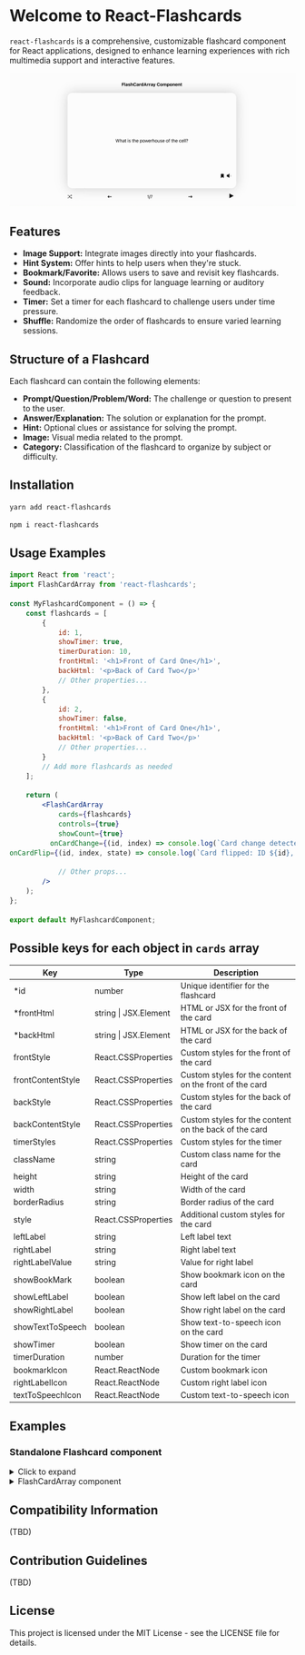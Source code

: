 # Welcome to React-Flashcards

`react-flashcards` is a comprehensive, customizable flashcard component for React applications, designed to enhance learning experiences with rich multimedia support and interactive features.


![React-Flashcards Demo](./assets/demo.gif)

## Features

-   **Image Support:** Integrate images directly into your flashcards.
-   **Hint System:** Offer hints to help users when they're stuck.
-   **Bookmark/Favorite:** Allows users to save and revisit key flashcards.
-   **Sound:** Incorporate audio clips for language learning or auditory feedback.
-   **Timer:** Set a timer for each flashcard to challenge users under time pressure.
-   **Shuffle:** Randomize the order of flashcards to ensure varied learning sessions.

## Structure of a Flashcard

Each flashcard can contain the following elements:

-   **Prompt/Question/Problem/Word:** The challenge or question to present to the user.
-   **Answer/Explanation:** The solution or explanation for the prompt.
-   **Hint:** Optional clues or assistance for solving the prompt.
-   **Image:** Visual media related to the prompt.
-   **Category:** Classification of the flashcard to organize by subject or difficulty.



## Installation

```sh
yarn add react-flashcards
```

```sh
npm i react-flashcards
```



## Usage Examples

```jsx
import React from 'react';
import FlashCardArray from 'react-flashcards';

const MyFlashcardComponent = () => {
    const flashcards = [
        {
            id: 1,
            showTimer: true,
            timerDuration: 10,
            frontHtml: '<h1>Front of Card One</h1>',
            backHtml: '<p>Back of Card Two</p>'
            // Other properties...
        },
        {
            id: 2,
            showTimer: false,
            frontHtml: '<h1>Front of Card One</h1>',
            backHtml: '<p>Back of Card Two</p>'
            // Other properties...
        }
        // Add more flashcards as needed
    ];

    return (
        <FlashCardArray
            cards={flashcards}
            controls={true}
            showCount={true}
          onCardChange={(id, index) => console.log(`Card change detected: ID ${id}, Index: ${index}`)}
onCardFlip={(id, index, state) => console.log(`Card flipped: ID ${id}, Index: ${index}, Flipped: ${state}`)}

            // Other props...
        />
    );
};

export default MyFlashcardComponent;
```

## Possible keys for each object in `cards` array

| Key               | Type                  | Description                                            |
| ----------------- | --------------------- | ------------------------------------------------------ |
| \*id              | number                | Unique identifier for the flashcard                    |
| \*frontHtml       | string \| JSX.Element | HTML or JSX for the front of the card                  |
| \*backHtml        | string \| JSX.Element | HTML or JSX for the back of the card                   |
| frontStyle        | React.CSSProperties   | Custom styles for the front of the card                |
| frontContentStyle | React.CSSProperties   | Custom styles for the content on the front of the card |
| backStyle         | React.CSSProperties   | Custom styles for the back of the card                 |
| backContentStyle  | React.CSSProperties   | Custom styles for the content on the back of the card  |
| timerStyles       | React.CSSProperties   | Custom styles for the timer                            |
| className         | string                | Custom class name for the card                         |
| height            | string                | Height of the card                                     |
| width             | string                | Width of the card                                      |
| borderRadius      | string                | Border radius of the card                              |
| style             | React.CSSProperties   | Additional custom styles for the card                  |
| leftLabel         | string                | Left label text                                        |
| rightLabel        | string                | Right label text                                       |
| rightLabelValue   | string                | Value for right label                                  |
| showBookMark      | boolean               | Show bookmark icon on the card                         |
| showLeftLabel     | boolean               | Show left label on the card                            |
| showRightLabel    | boolean               | Show right label on the card                           |
| showTextToSpeech  | boolean               | Show text-to-speech icon on the card                   |
| showTimer         | boolean               | Show timer on the card                                 |
| timerDuration     | number                | Duration for the timer                                 |
| bookmarkIcon      | React.ReactNode       | Custom bookmark icon                                   |
| rightLabelIcon    | React.ReactNode       | Custom right label icon                                |
| textToSpeechIcon  | React.ReactNode       | Custom text-to-speech icon                             |

## Examples

### Standalone Flashcard component

<details>
<summary>Click to expand</summary>

#### Basic Flashcard

```javascript
import React from 'react';
import { FlashCard } from 'react-flashcards';

function App() {
    return (
        <FlashCard
            frontHtml={
                <div>
                    Who is Prime Minister of <u>India?</u>?
                </div>
            }
            backHtml={<div>Narendar Modi</div>}
        />
    );
}
```

### Custom Styles for front and back content

```javascript
import React from 'react';
import { FlashCard } from 'react-flashcards';

function App() {
    return (
        <FlashCard
            frontHtml={
                <>
                    <h1>A cold-blooded vertebrate animal that is born in water and breathes with gills is called :</h1>
                </>
            }
            backHtml={<h1>Amphibian</h1>}
            backContentStyle={{
                backgroundColor: 'tea;',
                color: 'purple',
                padding: '10px',
                display: 'flex',
                justifyContent: 'center',
                alignItems: 'center'
            }}
            frontContentStyle={{
                backgroundColor: 'purple',
                color: 'white',
                display: 'grid',
                fontSize: '2rem'
            }}
            leftLabel="Subject"
   
            rightLabel="Hint"
            rightLabelValue="A_N"
        />
    );
}
```

### Card Flip Callback

```javascript
import React from 'react';
import { FlashCard } from 'react-flashcards';

function App() {
    return (
        <FlashCard
            frontHtml={<h1>Front</h1>}
            backHtml={<h1>Back</h1>}
            onCardFlip={(state) => {
                if (state) console.log('Card is flipped');
                else console.log('Card is not flipped');
            }}
        />
    );
}
```

### Custom Card Size

```javascript
import { FlashCard } from 'react-flashcards';

function App() {
    return <FlashCard frontHtml={<h1>Front</h1>} backHtml={<h1>Back</h1>} style={{ width: '500px', height: '350px' }} />;
}
```
## Possible Prop for FlashCard Component

| Key               | Type                  | Description                                            |
| ----------------- | --------------------- | ------------------------------------------------------ |
| \*id              | number                | Unique identifier for the flashcard                    |
| \*frontHtml       | string \| JSX.Element | HTML or JSX for the front of the card                  |
| \*backHtml        | string \| JSX.Element | HTML or JSX for the back of the card                   |
| isMarkdown        | boolean                | If true, renders the frontHtml /backHtml as Markdown; defaults to false                |
| frontStyle        | React.CSSProperties   | Custom styles for the front of the card                |
| frontContentStyle | React.CSSProperties   | Custom styles for the content on the front of the card |
| backStyle         | React.CSSProperties   | Custom styles for the back of the card                 |
| backContentStyle  | React.CSSProperties   | Custom styles for the content on the back of the card  |
| timerStyles       | React.CSSProperties   | Custom styles for the timer                            |
| className         | string                | Custom class name for the card                         |
| height            | string                | Height of the card                                     |
| width             | string                | Width of the card                                      |
| borderRadius      | string                | Border radius of the card                              |
| style             | React.CSSProperties   | Additional custom styles for the card                  |
| leftLabel         | string                | Left label text                                        |
| rightLabel        | string                | Right label text                                       |
| rightLabelValue   | string                | Value for right label                                  |
| showBookMark      | boolean               | Show bookmark icon on the card                         |
| showLeftLabel     | boolean               | Show left label on the card                            |
| showRightLabel    | boolean               | Show right label on the card                           |
| showTextToSpeech  | boolean               | Show text-to-speech icon on the card                   |
| showTimer         | boolean               | Show timer on the card                                 |
| timerDuration     | number                | Duration for the timer                                 |
| bookmarkIcon      | React.ReactNode       | Custom bookmark icon                                   |
| rightLabelIcon    | React.ReactNode       | Custom right label icon                                |
| textToSpeechIcon  | React.ReactNode       | Custom text-to-speech icon                             |


</details>
      <details>
<summary>FlashCardArray component</summary>  
## API Documentation

### Basic FlashcardArray:

```javascript
import { FlashCardArray } from 'react-flashcards';

function App() {
    const cards = [
        {
            id: 1,
            frontHtml: 'Front Content 1',
            backHtml: 'Back Content 1'
        },
        {
            id: 2,
            frontHtml: 'Front Content 2',
            backHtml: 'Back Content 2'
        }
    ];
    return <FlashCardArray cards={cards} />;
}
```

### Custom styles for all cards in the array:

```javascript
import { FlashCardArray } from 'react-flashcards';

function App() {
    const cards = [
        {
            id: 1,
            frontHtml: 'Front Content 1',
            backHtml: 'Back Content 1'
        },
        {
            id: 2,
            frontHtml: 'Front Content 2',
            backHtml: 'Back Content 2'
        }
    ];
    return (
        <FlashCardArray
            cards={cards}
            width="500px"
            frontContentStyle={{
                backgroundColor: 'blue',
                color: 'black'
            }}
            backContentStyle={{
                backgroundColor: 'teal'
            }}
        />
    );
}
```

### Custom style for each card:

You can set the style for each card directly within the card object by referring to the card's prop list. Alternatively, you can pass a custom React component with its own styles into the cards array.

```javascript
import { FlashCardArray } from 'react-flashcards';

function App() {
    const cards = [
        {
            id: 1,
            frontHtml: 'Front Content 1',
            backHtml: 'Back Content 1',
            showTimer: false,
            leftLabel: 'Label Left',
   
            showLeftLabel: true,
            rightLabel: 'Label Right',
            rightLabelValue: 'Right Value',
            showRightLabel: true,
            showBookMark: true,
            showTextToSpeech: true,
            frontContentStyle: {
                backgroundColor: 'red'
            }
        },
        {
            id: 2,
            frontHtml: 'Front Content 2',
            backHtml: 'Back Content 2',
            showTimer: true, // Example of showTimer being true
            timerDuration: 10,
            frontContentStyle: {
                backgroundColor: 'blue'
            }
        }
    ];
    return <FlashCardArray cards={cards} />;
}
```

</details>




## Compatibility Information

(TBD)

## Contribution Guidelines

(TBD)

## License

This project is licensed under the MIT License - see the LICENSE file for details.
